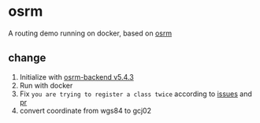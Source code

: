 # osrm
A routing demo running on docker, based on [osrm](https://github.com/Project-OSRM/osrm-backend)

## change
1. Initialize with [osrm-backend v5.4.3](https://github.com/Project-OSRM/osrm-backend/tree/v5.4.3)
2. Run with docker
3. Fix `you are trying to register a class twice` according to [issues](https://github.com/Project-OSRM/osrm-backend/issues/2811) and [pr](https://github.com/Project-OSRM/osrm-backend/pull/3346/files)
4. convert coordinate from wgs84 to gcj02
